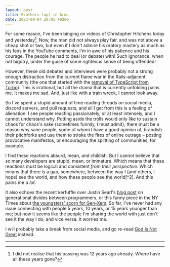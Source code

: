 ```yaml
---
layout: post
title: Brothers (up) in Arms
date: 2023-09-07 20:01 +0200
---
```


For some reason, I've been binging on videos of Christopher Hitchens today and yesterday[^1]. Now, the man did not always 
play fair, and was not above a cheap shot or two, but even if I don't admire his oratory mastery as much as his fans 
in the YouTube comments, I'm in awe of his patience and his courage. The people he had to deal (or debate) with! Such 
ignorance, when not bigotry, under the guise of some righteous sense of being offended!

However, these old debates and interviews were probably not a strong enough distraction from the current flame war in 
the Rails-adjacent community (the one that started with the [removal of TypeScript from Turbo](https://world.hey.com/dhh/turbo-8-is-dropping-typescript-70165c01)). 
This is irrational, but all the drama that is currently unfolding pains me. It makes me sad. And, just like with a 
train wreck, I cannot look away.

So I've spent a stupid amount of time reading threads on social media, discord servers, and pull requests, and all I get 
from this is a feeling of alienation. I see people reacting passionately, or at least intensely, and I cannot understand 
why. Putting aside the trolls would only like to sustain chaos for chaos's sake (sometimes funnily, I must admit), there 
must be a reason why sane people, some of whom I have a good opinion of, brandish their pitchforks and use them to stroke 
the fires of online outrage – posting provocative manifestos, or encouraging the splitting of communities, for example.

I find these reactions absurd, mean, and childish. But I cannot believe that so many developers are stupid, mean, or 
immature. Which means that these reactions must be logical and consistent _from their perspective_. Which means that 
there is a gap, somewhere, between the way I (and others, I hope) see the world, and how these people see the world[^2]. 
And this pains me _a lot_.

It also echoes the recent kerfuffle over Justin Searl's [blog post](https://blog.testdouble.com/posts/2023-07-12-the-looming-demise-of-the-10x-developer/) 
on generational divides between programmers, or this funny piece in the NY Times about 
[the youngsters' scorn for Gen-Xers](https://www.nytimes.com/2023/08/25/style/gen-x-generation-discourse.html). So far, 
I've never had any issue connecting with people 5 years, 10 years, or 15 years younger than me; but now it seems like 
the people I'm sharing the world with just don't see it the way I do, and vice versa. It worries me.

I will probably take a break from social media, and go re-read [God Is Not Great](https://www.hachettebookgroup.com/titles/christopher-hitchens/god-is-not-great/9780446697965/?lens=twelve) 
instead.

---

[^1]: I did not realise that his passing was 12 years ago already. Where have all these years gone?
